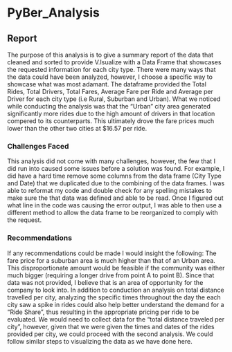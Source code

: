 # PyBer_Analysis
## Report 
The purpose of this analysis is to give a summary report of the data that cleaned and sorted to provide V.Isualize with a Data Frame that showcases the requested information for each city type. There were many ways that the data could have been analyzed, however, I choose a specific way to showcase what was most adamant. The dataframe provided the Total Rides, Total Drivers, Total Fares, Average Fare per Ride and Average per Driver for each city type (i.e Rural, Suburban and Urban). What we noticed while conducting the analysis was that the “Urban” city area generated significantly more rides due to the high amount of drivers in that location compered to its counterparts. This ultimately drove the fare prices much lower than the other two cities at $16.57 per ride. 
### Challenges Faced 
This analysis did not come with many challenges, however, the few that I did run into caused some issues before a solution was found. For example, I did have a hard time remove some columns from the data frame (City Type and Date) that we duplicated due to the combining of the data frames. I was able to reformat my code and double check for any spelling mistakes to make sure the that data was defined and able to be read. Once I figured out what line in the code was causing the error output, I was able to then use a different method to allow the data frame to be reorganized to comply with the request. 
### Recommendations
If any recommendations could be made I would insight the following: The fare price for a suburban area is much higher than that of an Urban area. This disproportionate amount would be feasible if the community was either much bigger (requiring a longer drive from point A to point B). Since that data was not provided, I believe that is an area of opportunity for the company to look into. In addition to conduction an analysis on total distance travelled per city, analyzing the specific times throughout the day the each city saw a spike in rides could also help better understand the demand for a “Ride Share”, thus resulting in the appropriate pricing per ride to be evaluated. We would need to collect data for the “total distance traveled per city”, however, given that we were given the times and dates of the rides provided per city, we could proceed with the second analysis. We could follow similar steps to visualizing the data as we have done here. 

